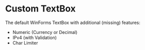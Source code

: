 # Custom TextBox
The default WinForms TextBox with additional (missing) features:

  - Numeric (Currency or Decimal)
  - IPv4 (with Validation)
  - Char Limiter

